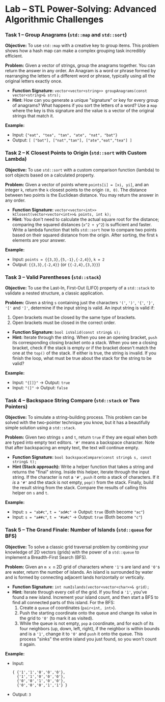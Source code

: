 # Lab – STL Power-Solving: Advanced Algorithmic Challenges

### Task 1 – Group Anagrams (`std::map` and `std::sort`)

**Objective:** To use `std::map` with a creative key to group items. This problem shows how a hash map can make a complex grouping task incredibly efficient.

**Problem:** Given a vector of strings, group the anagrams together. You can return the answer in any order. An Anagram is a word or phrase formed by rearranging the letters of a different word or phrase, typically using all the original letters exactly once.

- **Function Signature:** `vector<vector<string>> groupAnagrams(const vector<string>& strs);`
- **Hint:** How can you generate a unique "signature" or key for every group of anagrams? What happens if you sort the letters of a word? Use a `map` where the key is this signature and the value is a vector of the original strings that match it.

**Example:**

- Input: `{"eat", "tea", "tan", "ate", "nat", "bat"}`
- Output: `[ ["bat"], ["nat","tan"], ["ate","eat","tea"] ]`

### Task 2 – K Closest Points to Origin (`std::sort` with Custom Lambda)

**Objective:** To use `std::sort` with a custom comparison function (lambda) to sort objects based on a calculated property.

**Problem:** Given a vector of points where `points[i] = [xi, yi]`, and an integer `k`, return the `k` closest points to the origin `(0, 0)`. The distance between two points is the Euclidean distance. You may return the answer in any order.

- **Function Signature:** `vector<vector<int>> kClosest(vector<vector<int>>& points, int k);`
- **Hint:** You don't need to calculate the actual square root for the distance; comparing the squared distances (`x^2 + y^2`) is sufficient and faster. Write a lambda function that tells `std::sort` how to compare two points based on their squared distance from the origin. After sorting, the first `k` elements are your answer.

**Example:**

- Input: `points = {{3,3},{5,-1},{-2,4}}`, `k = 2`
- Output: `{{3,3},{-2,4}}` (or `{{-2,4},{3,3}}`)

### Task 3 – Valid Parentheses (`std::stack`)

**Objective:** To use the Last-In, First-Out (LIFO) property of a `std::stack` to validate a nested structure, a classic application.

**Problem:** Given a string `s` containing just the characters `'('`, `')'`, `'{'`, `'}'`, `'['` and `']'`, determine if the input string is valid. An input string is valid if:

1.  Open brackets must be closed by the same type of brackets.
2.  Open brackets must be closed in the correct order.

- **Function Signature:** `bool isValid(const string& s);`
- **Hint:** Iterate through the string. When you see an opening bracket, `push` its corresponding closing bracket onto a stack. When you see a closing bracket, check if the stack is empty or if the bracket doesn't match the one at the `top()` of the stack. If either is true, the string is invalid. If you finish the loop, what must be true about the stack for the string to be valid?

**Example:**

- Input: `"{[]}"` -> Output: `true`
- Input: `"(]"` -> Output: `false`

### Task 4 – Backspace String Compare (`std::stack` or Two Pointers)

**Objective:** To simulate a string-building process. This problem can be solved with the two-pointer technique you know, but it has a beautifully simple solution using a `std::stack`.

**Problem:** Given two strings `s` and `t`, return `true` if they are equal when both are typed into empty text editors. `'#'` means a backspace character. Note that after backspacing an empty text, the text will continue empty.

- **Function Signature:** `bool backspaceCompare(const string& s, const string& t);`
- **Hint (Stack approach):** Write a helper function that takes a string and returns the "final" string. Inside this helper, iterate through the input string. If the character is not a `'#'`, `push` it onto a stack of characters. If it _is_ a `'#'` and the stack is not empty, `pop()` from the stack. Finally, build the result string from the stack. Compare the results of calling this helper on `s` and `t`.

**Example:**

- Input: `s = "ab#c"`, `t = "ad#c"` -> Output: `true` (Both become `"ac"`)
- Input: `s = "a##c"`, `t = "#a#c"` -> Output: `true` (Both become `"c"`)

### Task 5 – The Grand Finale: Number of Islands (`std::queue` for BFS)

**Objective:** To solve a classic grid traversal problem by combining your knowledge of 2D vectors (grids) with the power of a `std::queue` to implement a Breadth-First Search (BFS).

**Problem:** Given an `m x n` 2D grid of characters where `'1'`s are land and `'0'`s are water, return the number of islands. An island is surrounded by water and is formed by connecting adjacent lands horizontally or vertically.

- **Function Signature:** `int numIslands(vector<vector<char>>& grid);`
- **Hint:** Iterate through every cell of the grid. If you find a `'1'`, you've found a new island. Increment your island count, and then start a BFS to find all connected parts of this island. For the BFS:
  1.  Create a `queue` of coordinates (`pair<int, int>`).
  2.  Push the starting coordinate onto the queue and change its value in the grid to `'0'` (to mark it as visited).
  3.  While the queue is not empty, `pop` a coordinate, and for each of its four neighbors (up, down, left, right), if the neighbor is within bounds and is a `'1'`, change it to `'0'` and `push` it onto the queue.
      This process "sinks" the entire island you just found, so you won't count it again.

**Example:**

- Input:
  ```
  { {'1','1','0','0','0'},
    {'1','1','0','0','0'},
    {'0','0','1','0','0'},
    {'0','0','0','1','1'} }
  ```
- Output: `3`
